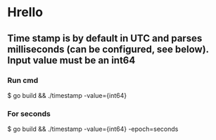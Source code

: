 # Hrello

## Time stamp is by default in UTC and parses milliseconds (can be configured, see below). Input value must be an int64

### Run cmd

$ go build && ./timestamp -value={int64}

### For seconds

$ go build && ./timestamp -value={int64} -epoch=seconds
